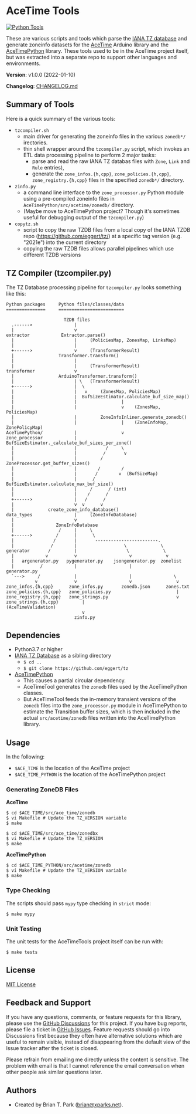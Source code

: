 # AceTime Tools

[![Python Tools](https://github.com/bxparks/AceTimeTools/actions/workflows/python_tools.yml/badge.svg)](https://github.com/bxparks/AceTimeTools/actions/workflows/python_tools.yml)

These are various scripts and tools which parse the [IANA
TZ database](https://www.iana.org/time-zones) and generate zoneinfo datasets for
the [AceTime](https://github.com/bxparks/AceTime) Arduino library and the
[AceTimePython](https://github.com/bxparks/AceTimePython) library. These tools
used to be in the AceTime project itself, but was extracted into a separate repo
to support other languages and environments.

**Version**: v1.0.0 (2022-01-10)

**Changelog**: [CHANGELOG.md](CHANGELOG.md)

## Summary of Tools

Here is a quick summary of the various tools:

* `tzcompiler.sh`
    * main driver for generating the zoneinfo files in the various `zonedb*/`
      irectories.
    * thin shell wrapper around the `tzcompiler.py` script, which invokes an ETL
      data processing pipeline to perform 2 major tasks:
        * parse and read the raw IANA TZ databas files with `Zone`, `Link` and
        `Rule` entries),
        * generate the `zone_infos.{h,cpp}`, `zone_policies.{h,cpp}`,
        `zone_registry.{h,cpp}` files in the specified `zonedb*/` directory.
* `zinfo.py`
    * a command line interface to the `zone_processor.py` Python
      module using a pre-compiled zoneinfo files in
      `AceTimePython/src/acetime/zonedb/` directory.
    * (Maybe move to AceTimePython project? Though it's sometimes useful for
      debugging output of the `tzcompiler.py`)
* `copytz.sh`
    * script to copy the raw TZDB files from a local copy of the IANA TZDB repo
      (https://github.com/eggert/tz/) at a specific tag version (e.g. "2021e")
      into the current directory
    * copying the raw TZDB files allows parallel pipelines which use different
      TZDB versions

## TZ Compiler (tzcompiler.py)

The TZ Database processing pipeline for `tzcompiler.py` looks something like
this:

```
Python packages     Python files/classes/data
===============     =========================

                      TZDB files
  .------>                |
  |                       v
extractor            Extractor.parse()
  |                       |     (PoliciesMap, ZonesMap, LinksMap)
  |                       |
  +------>                v     (TransformerResult)
  |                 Transformer.transform()
  |                       |
  |                       |     (TransformerResult)
transformer               v
  |                 ArduinoTransformer.transform()
  |                       | \   (TransformerResult)
  +------>                |  \
  |                       |   v     (ZonesMap, PoliciesMap)
  |                       |  BufSizeEstimator.calculate_buf_size_map()
  |                       |                 |
  |                       |                 v    (ZonesMap, PoliciesMap)
  |                       |         ZoneInfoInliner.generate_zonedb()
  |                       |                 |    (ZoneInfoMap, ZonePolicyMap)
AceTimePython/            |                 v
zone_processor            |     BufSizeEstimator._calculate_buf_sizes_per_zone()
  |                       |           /     \
  |                       |          /       v
  |                       |         /       ZoneProcessor.get_buffer_sizes()
  |                       |        /        /
  |                       |       /        v  (BufSizeMap)
  |                       |      /  BufSizeEstimator.calculate_max_buf_size()
  |                       |     /      / (int)
  |                       |    /      /
  +------>                |   /      /
  |                       v  v      v
  |             create_zone_info_database()
data_types                |     (ZoneInfoDatabase)
  |                       v
  |                ZoneInfoDatabase
  |                 /     |     \
  +------>         /      |      \
  |               /       |       ------------------------.
  |              /        |                  \             \
generator       /         |                   \             \
  |            v          v                    v             v
  |   argenerator.py   pygenerator.py    jsongenerator.py  zonelist
  |          /            |                    |           generator.py
  `--->     /             |                    |                \
           v              v                    v                 v
zone_infos.{h,cpp}      zone_infos.py       zonedb.json      zones.txt
zone_policies.{h,cpp}   zone_policies.py                         |
zone_registry.{h,cpp}   zone_strings.py                          v
zone_strings.{h,cpp}         |                           (AceTimeValidation)
                             v
                          zinfo.py
```

## Dependencies

* Python3.7 or higher
* [IANA TZ Database](https://github.com/eggert/tz) as a sibling directory
    * `$ cd ..`
    * `$ git clone https://github.com/eggert/tz`
* [AceTimePython](https://github.com/bxparks/AceTimePython)
    * This causes a partial circular dependency.
    * AceTimeTool generates the `zonedb` files used by the AceTimePython
      classes.
    * But AceTimeTool feeds the in-memory transient versions of the `zonedb`
      files into the `zone_processor.py` module in AceTimePython to estimate the
      Transition buffer sizes, which is then included in the actual
      `src/acetime/zonedb` files written into the AceTimePython library.

## Usage

In the following:

* `$ACE_TIME` is the location of the AceTime project
* `$ACE_TIME_PYTHON` is the location of the AceTimePython project

### Generating ZoneDB Files

**AceTime**

```
$ cd $ACE_TIME/src/ace_time/zonedb
$ vi Makefile # Update the TZ_VERSION variable
$ make

$ cd $ACE_TIME/src/ace_time/zonedbx
$ vi Makefile # Update the TZ_VERSION
$ make
```

**AceTimePython**

```
$ cd $ACE_TIME_PYTHON/src/acetime/zonedb
$ vi Makefile # Update the TZ_VERSION variable
$ make
```

### Type Checking

The scripts should pass `mypy` type checking in `strict` mode:
```
$ make mypy
```

### Unit Testing

The unit tests for the AceTimeTools project itself can be run with:
```
$ make tests
```

<a name="License"></a>
## License

[MIT License](https://opensource.org/licenses/MIT)

<a name="FeedbackAndSupport"></a>
## Feedback and Support

If you have any questions, comments, or feature requests for this library,
please use the [GitHub
Discussions](https://github.com/bxparks/AceTimeTools/discussions) for this
project. If you have bug reports, please file a ticket in [GitHub
Issues](https://github.com/bxparks/AceTimeTools/issues). Feature requests should
go into Discussions first because they often have alternative solutions which
are useful to remain visible, instead of disappearing from the default view of
the Issue tracker after the ticket is closed.

Please refrain from emailing me directly unless the content is sensitive. The
problem with email is that I cannot reference the email conversation when other
people ask similar questions later.

<a name="Authors"></a>
## Authors

* Created by Brian T. Park (brian@xparks.net).
